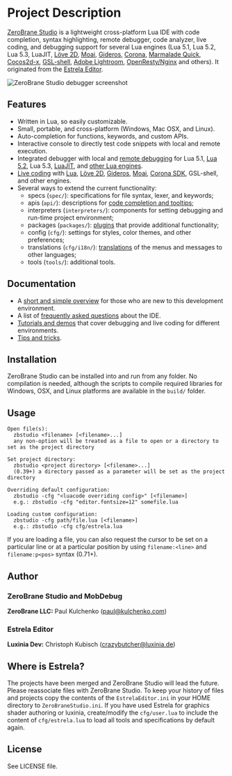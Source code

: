 # Project Description

[ZeroBrane Studio](http://studio.zerobrane.com/) is a lightweight cross-platform Lua IDE with code completion,
syntax highlighting, remote debugger, code analyzer, live coding,
and debugging support for several Lua engines (Lua 5.1, Lua 5.2, Lua 5.3, LuaJIT,
[Löve 2D](http://notebook.kulchenko.com/zerobrane/love2d-debugging),
[Moai](http://notebook.kulchenko.com/zerobrane/moai-debugging-with-zerobrane-studio),
[Gideros](http://notebook.kulchenko.com/zerobrane/gideros-debugging-with-zerobrane-studio-ide),
[Corona](http://notebook.kulchenko.com/zerobrane/debugging-and-live-coding-with-corona-sdk-applications-and-zerobrane-studio),
[Marmalade Quick](http://notebook.kulchenko.com/zerobrane/marmalade-quick-debugging-with-zerobrane-studio),
[Cocos2d-x](http://notebook.kulchenko.com/zerobrane/cocos2d-x-simulator-and-on-device-debugging-with-zerobrane-studio),
[GSL-shell](http://notebook.kulchenko.com/zerobrane/gsl-shell-debugging-with-zerobrane-studio),
[Adobe Lightroom](http://notebook.kulchenko.com/zerobrane/debugging-lightroom-plugins-zerobrane-studio-ide),
[OpenResty/Nginx](http://notebook.kulchenko.com/zerobrane/debugging-openresty-nginx-lua-scripts-with-zerobrane-studio)
and others). It originated from the [Estrela Editor](http://www.luxinia.de/index.php/Estrela/).

![ZeroBrane Studio debugger screenshot](http://studio.zerobrane.com/images/debugging.png)

## Features

* Written in Lua, so easily customizable.
* Small, portable, and cross-platform (Windows, Mac OSX, and Linux).
* Auto-completion for functions, keywords, and custom APIs.
* Interactive console to directly test code snippets with local and remote execution.
* Integrated debugger with local and [remote debugging](http://studio.zerobrane.com/doc-remote-debugging.html) for Lua 5.1,
[Lua 5.2](http://studio.zerobrane.com/doc-lua52-debugging.html),
Lua 5.3,
[LuaJIT](http://studio.zerobrane.com/doc-luajit-debugging.html),
and [other Lua engines](http://studio.zerobrane.com/documentation.html#debugging).
* [Live coding](http://studio.zerobrane.com/documentation.html#live_coding)
with [Lua](http://notebook.kulchenko.com/zerobrane/live-coding-in-lua-bret-victor-style),
[Löve 2D](http://notebook.kulchenko.com/zerobrane/live-coding-with-love),
[Gideros](http://notebook.kulchenko.com/zerobrane/gideros-live-coding-with-zerobrane-studio-ide),
[Moai](http://notebook.kulchenko.com/zerobrane/live-coding-with-moai-and-zerobrane-studio),
[Corona SDK](http://notebook.kulchenko.com/zerobrane/debugging-and-live-coding-with-corona-sdk-applications-and-zerobrane-studio),
GSL-shell, and other engines.
* Several ways to extend the current functionality:
  - specs (`spec/`): specifications for file syntax, lexer, and keywords;
  - apis (`api/`): descriptions for [code completion and tooltips](http://studio.zerobrane.com/doc-api-auto-complete.html);
  - interpreters (`interpreters/`): components for setting debugging and run-time project environment;
  - packages (`packages/`): [plugins](http://studio.zerobrane.com/doc-plugin.html) that provide additional functionality;
  - config (`cfg/`): settings for styles, color themes, and other preferences;
  - translations (`cfg/i18n/`): [translations](http://studio.zerobrane.com/doc-translation.html) of the menus and messages to other languages;
  - tools (`tools/`): additional tools.

## Documentation

* A [short and simple overview](http://studio.zerobrane.com/doc-getting-started.html) for those who are new to this development environment.
* A list of [frequently asked questions](http://studio.zerobrane.com/doc-faq.html) about the IDE.
* [Tutorials and demos](http://studio.zerobrane.com/tutorials.html) that cover debugging and live coding for different environments.
* [Tips and tricks](http://studio.zerobrane.com/doc-tips-and-tricks.html).

## Installation

ZeroBrane Studio can be installed into and run from any folder.
No compilation is needed, although the scripts to compile required libraries for Windows, OSX, and Linux platforms are available in the `build/` folder.

## Usage

```
Open file(s):
  zbstudio <filename> [<filename>...]
  any non-option will be treated as a file to open or a directory to set as the project directory

Set project directory:
  zbstudio <project directory> [<filename>...]
  (0.39+) a directory passed as a parameter will be set as the project directory

Overriding default configuration:
  zbstudio -cfg "<luacode overriding config>" [<filename>]
  e.g.: zbstudio -cfg "editor.fontsize=12" somefile.lua

Loading custom configuration:
  zbstudio -cfg path/file.lua [<filename>]
  e.g.: zbstudio -cfg cfg/estrela.lua
```

If you are loading a file, you can also request the cursor to be set on a particular line or at a particular position by using `filename:<line>` and `filename:p<pos>` syntax (0.71+).

## Author

### ZeroBrane Studio and MobDebug

  **ZeroBrane LLC:** Paul Kulchenko (paul@kulchenko.com)

### Estrela Editor

  **Luxinia Dev:** Christoph Kubisch (crazybutcher@luxinia.de)

## Where is Estrela?

The projects have been merged and ZeroBrane Studio will lead the future.
Please reassociate files with ZeroBrane Studio. To keep your history of files
and projects copy the contents of the `EstrelaEditor.ini` in your HOME
directory to `ZeroBraneStudio.ini`. If you have used Estrela for graphics
shader authoring or luxinia, create/modify the `cfg/user.lua` to include the
content of `cfg/estrela.lua` to load all tools and specifications by default
again.
  
## License

See LICENSE file.
